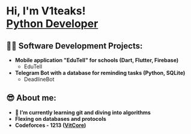 <h1>Hi, I'm V1teaks! <br/><a href="https://github.com/V1teaks">Python Developer</a></h1>

<h2>👨‍💻 Software Development Projects:</h2>

- <b>Mobile application "EduTell" for schools (Dart, Flutter, Firebase)</b>
  - EduTell
- <b>Telegram Bot with a database for reminding tasks (Python, SQLite)</b>
  - DeadlineBot

<!--<h2> 🤳 Connect with me:</h2>-->

<!--[<img align="left" alt="V1teaks | YouTube" width="22px" src="https://cdn.jsdelivr.net/npm/simple-icons@v3/icons/youtube.svg" />][youtube]-->
<!--[<img align="left" alt="V1teaks | Twitter" width="22px" src="https://cdn.jsdelivr.net/npm/simple-icons@v3/icons/twitter.svg" />][twitter]
[<img align="left" alt="V1teaks | LinkedIn" width="22px" src="https://cdn.jsdelivr.net/npm/simple-icons@v3/icons/linkedin.svg" />][linkedin]
[<img align="left" alt="V1teaks | Instagram" width="22px" src="https://cdn.jsdelivr.net/npm/simple-icons@v3/icons/instagram.svg" />][instagram]-->

<!--
[twitter]: https://twitter.com/joshmadakor
[youtube]: https://www.youtube.com/c/joshmadakor
[instagram]: https://www.instagram.com/joshmadakor/
[linkedin]: https://linkedin.com/in/joshmadakor
-->

<h2>😎 About me:</h2>

- <b>🌱 I’m currently learning git and diving into algorithms</b>
- <b> Flexing on databases and protocols </b>
- <b>Codeforces - 1213 ([VitCore](https://codeforces.com/profile/VitCore))</b>
